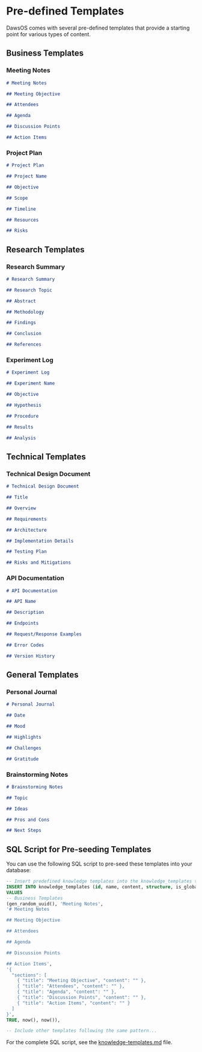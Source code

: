 
# Pre-defined Templates

DawsOS comes with several pre-defined templates that provide a starting point for various types of content.

## Business Templates

### Meeting Notes

```markdown
# Meeting Notes

## Meeting Objective

## Attendees

## Agenda

## Discussion Points

## Action Items
```

### Project Plan

```markdown
# Project Plan

## Project Name

## Objective

## Scope

## Timeline

## Resources

## Risks
```

## Research Templates

### Research Summary

```markdown
# Research Summary

## Research Topic

## Abstract

## Methodology

## Findings

## Conclusion

## References
```

### Experiment Log

```markdown
# Experiment Log

## Experiment Name

## Objective

## Hypothesis

## Procedure

## Results

## Analysis
```

## Technical Templates

### Technical Design Document

```markdown
# Technical Design Document

## Title

## Overview

## Requirements

## Architecture

## Implementation Details

## Testing Plan

## Risks and Mitigations
```

### API Documentation

```markdown
# API Documentation

## API Name

## Description

## Endpoints

## Request/Response Examples

## Error Codes

## Version History
```

## General Templates

### Personal Journal

```markdown
# Personal Journal

## Date

## Mood

## Highlights

## Challenges

## Gratitude
```

### Brainstorming Notes

```markdown
# Brainstorming Notes

## Topic

## Ideas

## Pros and Cons

## Next Steps
```

## SQL Script for Pre-seeding Templates

You can use the following SQL script to pre-seed these templates into your database:

```sql
-- Insert predefined knowledge templates into the knowledge_templates table
INSERT INTO knowledge_templates (id, name, content, structure, is_global, created_at, updated_at)
VALUES
-- Business Templates
(gen_random_uuid(), 'Meeting Notes', 
'# Meeting Notes

## Meeting Objective

## Attendees

## Agenda

## Discussion Points

## Action Items',
'{
  "sections": [
    { "title": "Meeting Objective", "content": "" },
    { "title": "Attendees", "content": "" },
    { "title": "Agenda", "content": "" },
    { "title": "Discussion Points", "content": "" },
    { "title": "Action Items", "content": "" }
  ]
}', 
TRUE, now(), now()),

-- Include other templates following the same pattern...
```

For the complete SQL script, see the [knowledge-templates.md](./knowledge-templates.md) file.
